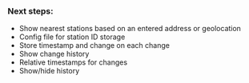 ### Next steps:

- Show nearest stations based on an entered address or geolocation
- Config file for station ID storage
- Store timestamp and change on each change
- Show change history
- Relative timestamps for changes
- Show/hide history
